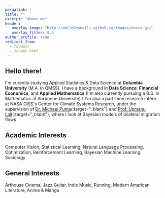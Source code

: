 ```yaml
---
permalink: /
title: ""
excerpt: "About me"
header:
   overlay_image: "http://emileDesmaili.github.io/images/ocean.jpg"
   overlay_filter: 0.0
author_profile: true
redirect_from: 
  - /about/
  - /about.html 
---
```


**Hello there!**
---

I'm curently studying Applied Statistics & Data Science at **Columbia University** (M.A. in QMSS). I have a background in **Data Science**, **Financial Economics**, and **Applied Mathematics** (I'm also currently pursuing a B.S. in Mathematics at Sorbonne Université).\\
I'm also a part-time research intern at NASA GISS's Center for Climate Systems Research, under the supervision of [Dr. Michael Puma](https://science.gsfc.nasa.gov/sed/bio/michael.j.puma){:target="_blank"} and [Prof. Upmanu Lall](http://www.columbia.edu/~ula2/){:target="_blank"}, where I look at Bayesian models of bilateral migration flows


**Academic Interests**
---

Computer Vision, Statistical Learning, Natural Language Processing, Optimization, Reinforcement Learning, Bayesian Machine Learning Sociology


**General Interests**
---

Arthouse Cinema, Jazz Guitar, Indie Music, Running, Modern American Literature, Anime & Manga



